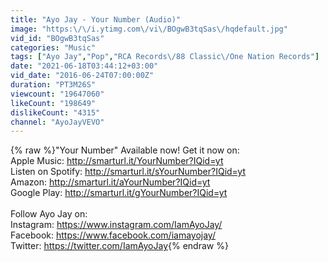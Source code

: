 ```yaml
---
title: "Ayo Jay - Your Number (Audio)"
image: "https:\/\/i.ytimg.com\/vi\/BOgwB3tqSas\/hqdefault.jpg"
vid_id: "BOgwB3tqSas"
categories: "Music"
tags: ["Ayo Jay","Pop","RCA Records\/88 Classic\/One Nation Records"]
date: "2021-06-18T03:44:12+03:00"
vid_date: "2016-06-24T07:00:00Z"
duration: "PT3M26S"
viewcount: "19647060"
likeCount: "198649"
dislikeCount: "4315"
channel: "AyoJayVEVO"
---
```

{% raw %}&quot;Your Number&quot; Available now! Get it now on:<br />Apple Music: <a rel="nofollow" target="blank" href="http://smarturl.it/YourNumber?IQid=yt">http://smarturl.it/YourNumber?IQid=yt</a><br />Listen on Spotify: <a rel="nofollow" target="blank" href="http://smarturl.it/sYourNumber?IQid=yt">http://smarturl.it/sYourNumber?IQid=yt</a><br />Amazon: <a rel="nofollow" target="blank" href="http://smarturl.it/aYourNumber?IQid=yt">http://smarturl.it/aYourNumber?IQid=yt</a><br />Google Play: <a rel="nofollow" target="blank" href="http://smarturl.it/gYourNumber?IQid=yt">http://smarturl.it/gYourNumber?IQid=yt</a><br /><br />Follow Ayo Jay on:<br />Instagram: <a rel="nofollow" target="blank" href="https://www.instagram.com/IamAyoJay/">https://www.instagram.com/IamAyoJay/</a><br />Facebook: <a rel="nofollow" target="blank" href="https://www.facebook.com/iamayojay/">https://www.facebook.com/iamayojay/</a><br />Twitter: <a rel="nofollow" target="blank" href="https://twitter.com/IamAyoJay">https://twitter.com/IamAyoJay</a>{% endraw %}
